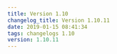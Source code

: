 ```yaml
---
title: Version 1.10
changelog_title: Version 1.10.11
date: 2019-01-15 08:41:34 
tags: changelogs 1.10
version: 1.10.11
---
```

<script src="https://gist.github.com/spinnaker-release/8c6e6abe2a0016b823b900523e82cba1.js"/>